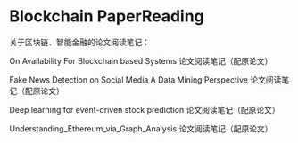 # Blockchain PaperReading
 关于区块链、智能金融的论文阅读笔记：

On Availability For Blockchain based Systems 论文阅读笔记（配原论文）

Fake News Detection on Social Media A Data Mining Perspective 论文阅读笔记（配原论文）

Deep learning for event-driven stock prediction 论文阅读笔记（配原论文）

Understanding_Ethereum_via_Graph_Analysis 论文阅读笔记（配原论文）